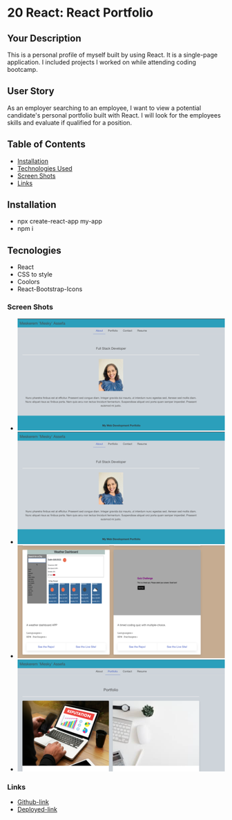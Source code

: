 # 20 React: React Portfolio

## Your Description

This is a personal profile of myself built by using React. It is a single-page application. I included projects I worked on while attending coding bootcamp. 

## User Story

As an employer searching to an employee, I want to view a potential candidate's personal portfolio built with React. I will look for the employees skills and evaluate if qualified for a position.

## Table of Contents

- [Installation](#installation)
- [Technologies Used](#technologies)
- [Screen Shots](#screen-shots)
- [Links](#links)

## Installation

- npx create-react-app my-app
- npm i

## Tecnologies

- React
- CSS to style
- Coolors 
- React-Bootstrap-Icons

### Screen Shots

- ![Screen-Shot](./Assets/project-img-3.png)
- ![Screen-Shot](./Assets/project-img-3.png)
- ![Screen-Shot](./Assets/project-img-2.png)
- ![Screen-Shot](./Assets/project-img-1.png)

### Links

- [Github-link](https://github.com/meskyA/react-portfolio/tree/deploy)
- [Deployed-link](https://meskya.github.io/react-portfolio/)
